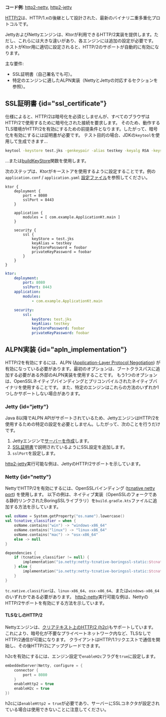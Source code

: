 [//]: # (title: HTTP/2)

<show-structure for="chapter" depth="2"/>

<tldr>
<p>
<b>コード例</b>: <a href="https://github.com/ktorio/ktor-documentation/tree/%ktor_version%/codeSnippets/snippets/http2-netty">http2-netty</a>, <a href="https://github.com/ktorio/ktor-documentation/tree/%ktor_version%/codeSnippets/snippets/http2-jetty">http2-jetty</a>
</p>
</tldr>

[HTTP/2](https://en.wikipedia.org/wiki/HTTP/2)は、HTTP/1.xの後継として設計された、最新のバイナリ二重多重化プロトコルです。

JettyおよびNettyエンジンは、Ktorが利用できるHTTP/2実装を提供します。ただし、これらには大きな違いがあり、各エンジンには追加の設定が必要です。
ホストがKtor用に適切に設定されると、HTTP/2のサポートが自動的に有効になります。

主な要件:

*   SSL証明書（自己署名でも可）。
*   特定のエンジンに適したALPN実装（NettyとJettyの対応するセクションを参照）。

## SSL証明書 {id="ssl_certificate"}

仕様によると、HTTP/2は暗号化を必須としませんが、すべてのブラウザはHTTP/2で使用するために暗号化された接続を要求します。
そのため、動作するTLS環境がHTTP/2を有効にするための前提条件となります。したがって、暗号化を有効にするには証明書が必要です。
テスト目的の場合、JDKの`keytool`を使用して生成できます...

```bash
keytool -keystore test.jks -genkeypair -alias testkey -keyalg RSA -keysize 4096 -validity 5000 -dname 'CN=localhost, OU=ktor, O=ktor, L=Unspecified, ST=Unspecified, C=US'
```

...または[buildKeyStore](server-ssl.md)関数を使用します。

次のステップは、Ktorがキーストアを使用するように設定することです。例の`application.conf` / `application.yaml` [設定ファイル](server-configuration-file.topic)を参照してください。

<Tabs group="config">
<TabItem title="application.conf" group-key="hocon">

```shell
ktor {
    deployment {
        port = 8080
        sslPort = 8443
    }

    application {
        modules = [ com.example.ApplicationKt.main ]
    }

    security {
        ssl {
            keyStore = test.jks
            keyAlias = testkey
            keyStorePassword = foobar
            privateKeyPassword = foobar
        }
    }
}

```

</TabItem>
<TabItem title="application.yaml" group-key="yaml">

```yaml
ktor:
    deployment:
        port: 8080
        sslPort: 8443
    application:
        modules:
            - com.example.ApplicationKt.main

    security:
        ssl:
            keyStore: test.jks
            keyAlias: testkey
            keyStorePassword: foobar
            privateKeyPassword: foobar
```

</TabItem>
</Tabs>

## ALPN実装 {id="apln_implementation"}

HTTP/2を有効にするには、ALPN ([Application-Layer Protocol Negotiation](https://en.wikipedia.org/wiki/Application-Layer_Protocol_Negotiation)) が有効になっている必要があります。最初のオプションは、ブートクラスパスに追加する必要がある外部のALPN実装を使用することです。
もう1つのオプションは、OpenSSLネイティブバインディングとプリコンパイルされたネイティブバイナリを使用することです。
また、特定のエンジンはこれらの方法のいずれか1つしかサポートしない場合があります。

### Jetty {id="jetty"}

Java 8以降でALPN APIがサポートされているため、JettyエンジンはHTTP/2を使用するための特定の設定を必要としません。したがって、次のことを行うだけです。
1.  Jettyエンジンで[サーバーを作成](server-engines.md#choose-create-server)します。
2.  [SSL証明書](#ssl_certificate)で説明されているようにSSL設定を追加します。
3.  `sslPort`を設定します。

[http2-jetty](https://github.com/ktorio/ktor-documentation/tree/%ktor_version%/codeSnippets/snippets/http2-jetty)実行可能な例は、JettyのHTTP/2サポートを示しています。

### Netty {id="netty"}

NettyでHTTP/2を有効にするには、OpenSSLバインディング ([tcnative netty port](https://netty.io/wiki/forked-tomcat-native.html)) を使用します。
以下の例は、ネイティブ実装（OpenSSLのフォークである静的リンクされたBoringSSLライブラリ）を`build.gradle.kts`ファイルに追加する方法を示しています。

```kotlin
val osName = System.getProperty("os.name").lowercase()
val tcnative_classifier = when {
    osName.contains("win") -> "windows-x86_64"
    osName.contains("linux") -> "linux-x86_64"
    osName.contains("mac") -> "osx-x86_64"
    else -> null
}

dependencies {
    if (tcnative_classifier != null) {
        implementation("io.netty:netty-tcnative-boringssl-static:$tcnative_version:$tcnative_classifier")
    } else {
        implementation("io.netty:netty-tcnative-boringssl-static:$tcnative_version")
    }
}
```

`tc.native.classifier`は、`linux-x86_64`、`osx-x86_64`、または`windows-x86_64`のいずれかである必要があります。
[http2-netty](https://github.com/ktorio/ktor-documentation/tree/%ktor_version%/codeSnippets/snippets/http2-netty)実行可能な例は、NettyのHTTP/2サポートを有効にする方法を示しています。

#### TLSなしのHTTP/2

Nettyエンジンは、[クリアテキスト上のHTTP/2 (h2c)](https://httpwg.org/specs/rfc7540.html#discover-http)もサポートしています。
これにより、暗号化が不要なプライベートネットワーク内など、TLSなしでHTTP/2通信が可能になります。
クライアントはHTTP/1.1リクエストで通信を開始し、その後HTTP/2にアップグレードできます。

h2cを有効にするには、エンジン設定で`enableH2c`フラグを`true`に設定します。

```kotlin
embeddedServer(Netty, configure = {
    connector {
        port = 8080
    }
    enableHttp2 = true
    enableH2c = true
})
```

h2cには`enableHttp2 = true`が必要であり、サーバーにSSLコネクタが設定されている場合は使用できないことに注意してください。